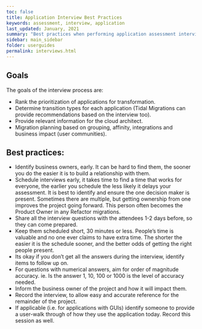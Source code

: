 ```yaml
---
toc: false
title: Application Interview Best Practices
keywords: assessment, interview, application
last_updated: January, 2021
summary: "Best practices when performing application assessment interviews"
sidebar: main_sidebar
folder: userguides
permalink: interviews.html
---
```

## Goals
The goals of the interview process are:
- Rank the prioritization of applications for transformation.
- Determine transition types for each application (Tidal Migrations can provide recommendations based on the interview too).
- Provide relevant information for the cloud architect.
- Migration planning based on grouping, affinity, integrations and business impact (user communities).

## Best practices:
- Identify business owners, early. It can be hard to find them, the sooner you do the easier it is to build a relationship with them.
- Schedule interviews early, it takes time to find a time that works for everyone, the earlier you schedule the less likely it delays your assessment. It is best to identify and ensure the one decision maker is present. Sometimes there are multiple, but getting ownership from one improves the project going forward. This person often becomes the Product Owner in any Refactor migrations.
- Share all the interview questions with the attendees 1-2 days before, so they can come prepared.
- Keep them scheduled short, 30 minutes or less. People’s time is valuable and no one ever claims to have extra time. The shorter the easier it is the schedule sooner, and the better odds of getting the right people present.
- Its okay if you don’t get all the answers during the interview, identify items to follow up on.
- For questions with numerical answers, aim for order of magnitude accuracy. ie. Is the answer 1, 10, 100 or 1000 is the level of accuracy needed.
- Inform the business owner of the project and how it will impact them.
- Record the interview, to allow easy and accurate reference for the remainder of the project.
- If applicable (i.e. for applications with GUIs) identify someone to provide a user-walk through of how they use the application today.  Record this session as well.
